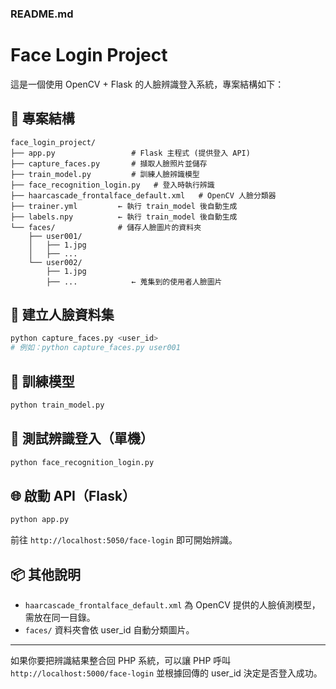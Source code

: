 ### README.md
# Face Login Project

這是一個使用 OpenCV + Flask 的人臉辨識登入系統，專案結構如下：

## 📁 專案結構
```
face_login_project/
├── app.py                 # Flask 主程式 (提供登入 API)
├── capture_faces.py       # 擷取人臉照片並儲存
├── train_model.py         # 訓練人臉辨識模型
├── face_recognition_login.py   # 登入時執行辨識
├── haarcascade_frontalface_default.xml   # OpenCV 人臉分類器
├── trainer.yml         ← 執行 train_model 後自動生成
├── labels.npy          ← 執行 train_model 後自動生成
└── faces/              # 儲存人臉圖片的資料夾
    ├── user001/
    │   ├── 1.jpg
    │   ├── ...
    └── user002/
        ├── 1.jpg
        ├── ...            ← 蒐集到的使用者人臉圖片
```

## 📸 建立人臉資料集
```bash
python capture_faces.py <user_id>
# 例如：python capture_faces.py user001
```

## 🧠 訓練模型
```bash
python train_model.py
```

## 👤 測試辨識登入（單機）
```bash
python face_recognition_login.py
```

## 🌐 啟動 API（Flask）
```bash
python app.py
```
前往 `http://localhost:5050/face-login` 即可開始辨識。

## 📦 其他說明
- `haarcascade_frontalface_default.xml` 為 OpenCV 提供的人臉偵測模型，需放在同一目錄。
- `faces/` 資料夾會依 user_id 自動分類圖片。

---

如果你要把辨識結果整合回 PHP 系統，可以讓 PHP 呼叫 `http://localhost:5000/face-login` 並根據回傳的 user_id 決定是否登入成功。
